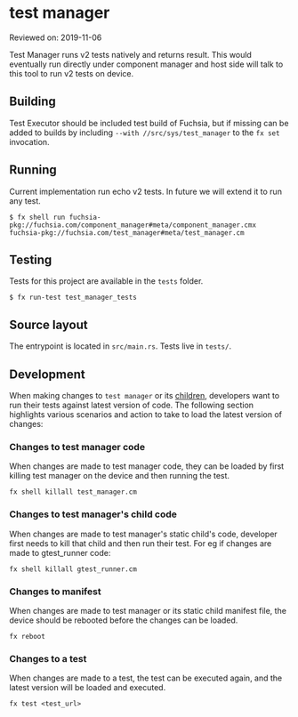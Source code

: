 # test manager

Reviewed on: 2019-11-06

Test Manager runs v2 tests natively and returns result. This would eventually run directly under component manager and host side will talk to this tool to run v2 tests on device.

## Building

Test Executor should be included test build of Fuchsia, but if missing
can be added to builds by including `--with //src/sys/test_manager` to the
`fx set` invocation.

## Running

Current implementation run echo v2 tests. In future we will extend it to run any test.
```
$ fx shell run fuchsia-pkg://fuchsia.com/component_manager#meta/component_manager.cmx fuchsia-pkg://fuchsia.com/test_manager#meta/test_manager.cm
```

## Testing

Tests for this project are available in the `tests` folder.

```
$ fx run-test test_manager_tests
```

## Source layout

The entrypoint is located in `src/main.rs`. Tests live in `tests/`.

## Development

When making changes to `test manager` or its [children][test-manager-cml],
developers want to run their tests against latest version of code. The following
section highlights various scenarios and action to take to load the latest
version of changes:

### Changes to test manager code

When changes are made to test manager code, they can be loaded by first killing
test manager on the device and then running the test.

```
fx shell killall test_manager.cm
```

### Changes to test manager's child code

When changes are made to test manager's static child's code, developer first
needs to kill that child and then run their test. For eg if changes are made to
gtest_runner code:

```
fx shell killall gtest_runner.cm
```

### Changes to manifest

When changes are made to test manager or its static child manifest file, the
device should be rebooted before the changes can be loaded.

```
fx reboot
```

### Changes to a test

When changes are made to a test, the test can be executed again, and the latest
version will be loaded and executed.

```
fx test <test_url>
```


[test-manager-cml]: meta/common.shard.cml


